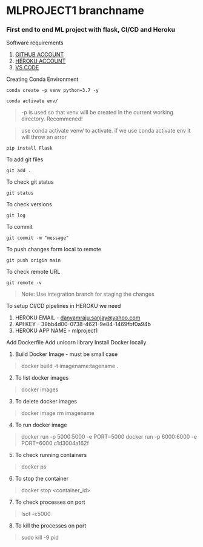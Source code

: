 # MLPROJECT1 branchname
### First end to end ML project with flask, CI/CD and Heroku 

Software requirements
1. [GITHUB ACCOUNT](https://github.com/)
2. [HEROKU ACCOUNT](https://dashboard.heroku.com/apps)
3. [VS CODE](https://dashboard.heroku.com/apps)

Creating Conda Environment
```
conda create -p venv python=3.7 -y
```
```
conda activate env/
```
> -p is used so that venv will be created in the current working directory. Recommened!

> use conda activate venv/ to activate. if we use conda activate env it will throw an error
```
pip install Flask
```
To add git files
```
git add .
```
To check git status
```
git status
```
To check versions
```
git log
```
To commit
```
git commit -m "message"
```
To push changes form local to remote
```
git push origin main
```
To check remote URL
```
git remote -v
```

> Note: Use integration branch for staging the changes

To setup CI/CD pipelines in HEROKU we need
1. HEROKU EMAIL - danyamraju.sanjay@yahoo.com
2. API KEY - 39bb4d00-0738-4621-9e84-1469fbf0a94b
3. HEROKU APP NAME - mlproject1
 


Add Dockerfile
Add unicorn library
Install Docker locally

1. Build Docker Image - must be small case
> docker build -t imagename:tagename .
2. To list docker images
> docker images
3. To delete docker images
> docker image rm imagename
4. To run docker image
> docker run -p 5000:5000 -e PORT=5000 <imageid>
> docker run -p 6000:6000 -e PORT=6000 c1d3004a162f
5. To check running containers
>docker ps
6. To stop the container
>docker stop <container_id>
7. To check processes on port
> lsof -i:5000
8. To kill the processes on port
> sudo kill -9 pid